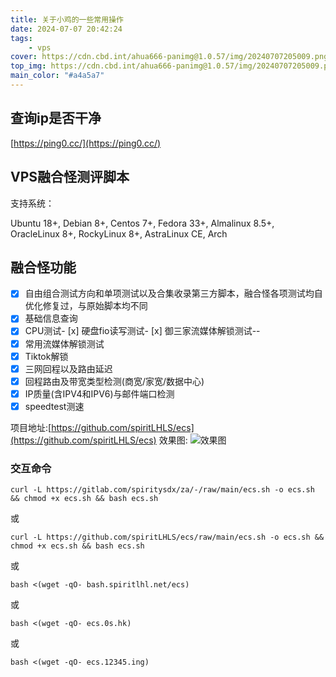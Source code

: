 ```yaml
---
title: 关于小鸡的一些常用操作
date: 2024-07-07 20:42:24
tags:
    - vps
cover: https://cdn.cbd.int/ahua666-panimg@1.0.57/img/20240707205009.png
top_img: https://cdn.cbd.int/ahua666-panimg@1.0.57/img/20240707205009.png
main_color: "#a4a5a7"
---
```


## 查询ip是否干净

[https://ping0.cc/](https://ping0.cc/)

## VPS融合怪测评脚本
支持系统：

Ubuntu 18+, Debian 8+, Centos 7+, Fedora 33+, Almalinux 8.5+, OracleLinux 8+, RockyLinux 8+, AstraLinux CE, Arch


## 融合怪功能

- [x] 自由组合测试方向和单项测试以及合集收录第三方脚本，融合怪各项测试均自优化修复过，与原始脚本均不同
- [x] 基础信息查询
- [x] CPU测试- [x] 硬盘fio读写测试- [x] 御三家流媒体解锁测试--
- [x] 常用流媒体解锁测试
- [x] Tiktok解锁
- [x] 三网回程以及路由延迟
- [x] 回程路由及带宽类型检测(商宽/家宽/数据中心)
- [x] IP质量(含IPV4和IPV6)与邮件端口检测
- [x] speedtest测速

项目地址:[https://github.com/spiritLHLS/ecs](https://github.com/spiritLHLS/ecs)
效果图:
![效果图](https://cdn.cbd.int/ahua666-panimg@1.0.57/img/20240707205009.png)
### 交互命令
```shell
curl -L https://gitlab.com/spiritysdx/za/-/raw/main/ecs.sh -o ecs.sh && chmod +x ecs.sh && bash ecs.sh
```
或
```shell
curl -L https://github.com/spiritLHLS/ecs/raw/main/ecs.sh -o ecs.sh && chmod +x ecs.sh && bash ecs.sh
```
或
```shell
bash <(wget -qO- bash.spiritlhl.net/ecs)
```
或
```shell
bash <(wget -qO- ecs.0s.hk)
```
或
```shell
bash <(wget -qO- ecs.12345.ing)
```
